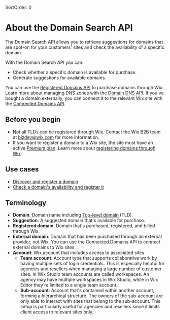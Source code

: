 SortOrder: 0
# About the Domain Search API

The Domain Search API allows you to retrieve suggestions for domains that are
spot-on for your customers' sites and check the availability of a specific
domain.

With the Domain Search API you can:

- Check whether a specific domain is available for purchase.
- Generate suggestions for available domains.

You can use the
[Registered Domains API](https://dev.wix.com/docs/rest/api-reference/account-level-ap-is/registered-domains/introduction)
to purchase domains through Wix. Learn more about managing DNS zones with the
[Domain DNS API](https://dev.wix.com/docs/rest/api-reference/account-level-ap-is/domain-dns/introduction).
If you've bought a domain externally, you can connect it to the relevant Wix
site with the
[Connected Domains API](https://dev.wix.com/docs/rest/api-reference/account-level-ap-is/connected-domains/introduction).

## Before you begin

+ Not all TLDs can be registered through Wix. Contact the
  Wix B2B team at [bizdev@wix.com](mailto:bizdev@wix.com) for more information.
+ If you want to register a domain to a Wix site, the site must have an active
  [Premium plan](https://support.wix.com/en/article/upgrading-your-site-to-premium-3066683).
  Learn more about
  [registering domains through Wix](https://dev.wix.com/docs/rest/api-reference/account-level-ap-is/registered-domains/introduction).

## Use cases

+ [Discover and register a domain](https://dev.wix.com/docs/rest/api-reference/account-level-ap-is/domain-search/sample-flows#discover-and-register-a-domain)
+ [Check a domain's availability and register it](https://dev.wix.com/docs/rest/api-reference/account-level-ap-is/domain-search/sample-flows#check-a-domains-availability-and-register-it)

## Terminology

+ __Domain__: Domain name including [Top-level domain](https://en.wikipedia.org/wiki/Top-level_domain) (TLD).
+ __Suggestion__: A suggested domain that's available for purchase.
+ __Registered domain__: Domain that's purchased, registered, and billed
  through Wix.
+ __External domain__: Domain that has been purchased through an external
  provider, not Wix. You can use the Connected Domains API to connect external domains to Wix sites.
+ __Account__: Wix account that includes access to associated sites.
  + __Team account__: Account type that supports collaborative work by having
    multiple sets of login credentials. This is especially helpful for agencies
    and resellers when managing a large number of customer sites. In Wix Studio
    team accounts are called workspaces. An agency may have multiple workspaces
    in Wix Studio, while in Wix Editor they're limited to a single team account.
  + __Sub-account__: Account that's contained within another account, forming a
    hierarchical structure. The owners of the sub-account are only able to
    interact with sites that belong to the sub-account. This setup is
    particularly useful for agencies and resellers since it limits client access
    to relevant sites only.